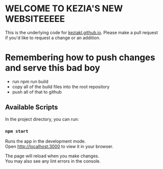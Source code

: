 # WELCOME TO KEZIA'S NEW WEBSITEEEEE
This is the underlying code for [keziakl.github.io](keziakl.github.io).
Please make a pull request if you'd like to request a change or an addition.

# Remembering how to push changes and serve this bad boy
- run npm run build
- copy all of the build files into the root repository
- push all of that to github

## Available Scripts

In the project directory, you can run:

### `npm start`

Runs the app in the development mode.\
Open [http://localhost:3000](http://localhost:3000) to view it in your browser.

The page will reload when you make changes.\
You may also see any lint errors in the console.
